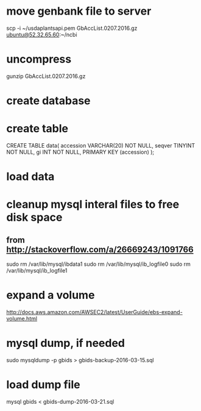 # move genbank file to server
scp -i ~/usdaplantsapi.pem GbAccList.0207.2016.gz ubuntu@52.32.65.60:~/ncbi

# uncompress
gunzip GbAccList.0207.2016.gz

# create database
<!--
sudo mysql  -p
CREATE DATABASE gbids;
use gbids;
show tables;
-->

# create table
<!-- DROP TABLE data; -->
<!-- TRUNCATE TABLE data; -->
CREATE TABLE data(
  accession     VARCHAR(20)        NOT NULL,
  seqver        TINYINT            NOT NULL,
  gi            INT                NOT NULL,
  PRIMARY KEY (accession)
);

# load data
<!--
sudo mysql --local-infile -p
# sudo mysql --local-infile -p # on server
use gbids;
## locally
# LOAD DATA LOCAL INFILE '/Volumes/MacExtHD/ncbi/data.txt' INTO TABLE data COLUMNS TERMINATED BY ',';
## on server
LOAD DATA LOCAL INFILE '/home/ubuntu/ncbi/data.txt' INTO TABLE data COLUMNS TERMINATED BY ',';
ALTER TABLE `data` ADD INDEX `gi` (`gi`);
-->

# cleanup mysql interal files to free disk space
## from http://stackoverflow.com/a/26669243/1091766
sudo rm /var/lib/mysql/ibdata1
sudo rm /var/lib/mysql/ib_logfile0
sudo rm /var/lib/mysql/ib_logfile1

# expand a volume
http://docs.aws.amazon.com/AWSEC2/latest/UserGuide/ebs-expand-volume.html

# mysql dump, if needed
sudo mysqldump -p gbids > gbids-backup-2016-03-15.sql

# load dump file
mysql gbids < gbids-dump-2016-03-21.sql
